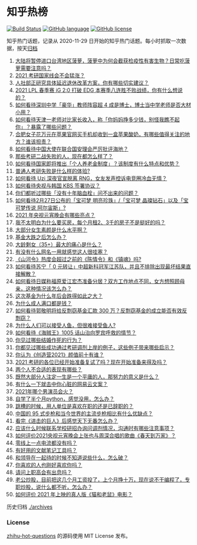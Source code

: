 # 知乎热榜
[![Build Status](https://github.com/ToWeLong/zhihu-hot-questions/workflows/CI/badge.svg)](https://github.com/ToWeLong/zhihu-hot-questions/actions)
[![GitHub language](https://img.shields.io/badge/language-golang-orange.svg)](https://golang.org/)
[![GitHub license](https://img.shields.io/github/license/ToWeLong/zhihu-hot-questions)](https://github.com/ToWeLong/zhihu-hot-questions/blob/main/LICENSE)

知乎热门话题，记录从 2020-11-29 日开始的知乎热门话题。每小时抓取一次数据，按天[归档](./archives)

<!-- BEGIN -->

1. [大陆将暂停进口台湾地区菠萝，菠萝中为何会截获检疫性有害生物？日常吃菠萝需要注意吗？](https://www.zhihu.com/question/446510247)
1. [2021 考研国家线会不会猛涨？](https://www.zhihu.com/question/438107823)
1. [人社部正研究具体延迟退休改革方案，你有哪些切实建议？](https://www.zhihu.com/question/446507945)
1. [2021 LPL 春季赛 iG 2:0 打破 EDG 本赛季八连胜不败战绩，你有什么想说的？](https://www.zhihu.com/question/446544831)
1. [如何看待深圳中学「豪华」教师阵容超 4 成是博士，博士当中学老师是否大材小用？](https://www.zhihu.com/question/446302299)
1. [如何看待天津一老师对比家长收入，称「你妈妈挣多少钱，别怪我瞧不起你」？暴露了哪些问题？](https://www.zhihu.com/question/446474178)
1. [合肥女子花万元在苹果官网买手机却收到一盒苹果酸奶，有哪些值得关注的地方？谁该担责？](https://www.zhihu.com/question/446439952)
1. [如何看待中国大使在联合国安理会严厉批评海地？](https://www.zhihu.com/question/446554731)
1. [那些考研二战失败的人，现在都怎么样了？](https://www.zhihu.com/question/349516833)
1. [如何看待国家即将推出「个人养老金制度」？该制度有什么特点和优势？](https://www.zhihu.com/question/446531212)
1. [普通人考研失败是什么样的体验?](https://www.zhihu.com/question/446425502)
1. [如何看待 Uzi 深夜官宣脱离 RNG，女友发声控诉电竞圈冷血无情？](https://www.zhihu.com/question/445889617)
1. [如何看待央视与韩国 KBS 签署协议？](https://www.zhihu.com/question/445850066)
1. [你们都听过哪些「没有十年脑血栓」问不出来的问题？](https://www.zhihu.com/question/429719611)
1. [如何看待2月27日公布的「宝可梦 明亮珍珠」/「宝可梦 晶璨钻石」以及「宝可梦传说 阿尔宙斯」?](https://www.zhihu.com/question/446589783)
1. [2021 年央视元宵晚会有哪些亮点？](https://www.zhihu.com/question/446545398)
1. [我不太明白为什么要买房，每个月租2、3千的房子不是挺好的吗？](https://www.zhihu.com/question/437461534)
1. [大部分女生素颜是什么水平啊？](https://www.zhihu.com/question/397929197)
1. [基金大跌之后怎么办？](https://www.zhihu.com/question/442441348)
1. [大龄剩女（35+）最大的痛心是什么？](https://www.zhihu.com/question/440901341)
1. [有没有什么网名一用就感觉这人很哇塞？](https://www.zhihu.com/question/446019130)
1. [《山河令》热度会超过之前的《陈情令》和《镇魂》吗?](https://www.zhihu.com/question/446176210)
1. [如何看待苏宁「 0 元转让」中超新科冠军江苏队，并且不排除出现最坏结果直接解散？](https://www.zhihu.com/question/446003322)
1. [如何看待日媒称福原爱江宏杰准备分居？双方工作地点不同，女方想照顾母亲，这种情况该怎么办？](https://www.zhihu.com/question/446442034)
1. [这次基金为什么年后会跌得如此之大？](https://www.zhihu.com/question/446018782)
1. [为什么成人满口都是钱？](https://www.zhihu.com/question/445698162)
1. [如何看待郭敬明将给反剽窃基金汇款 300 万？反剽窃基金的成立能否有效反剽窃？](https://www.zhihu.com/question/446496642)
1. [为什么人们可以接受人鱼，但很难接受鱼人?](https://www.zhihu.com/question/441042938)
1. [如何看待《海贼王》1005 话山治向罗宾呼救的情节？](https://www.zhihu.com/question/446060852)
1. [你见过哪些结婚作死的行为？](https://www.zhihu.com/question/268605958)
1. [你都见过哪些成功通过考研调剂上岸的例子，这些例子带来哪些启示？](https://www.zhihu.com/question/396460400)
1. [你认为《创造营2021》颜值前十有谁？](https://www.zhihu.com/question/446135927)
1. [2021 考研的各位已经开始准备复试了吗？现在开始准备来得及吗？](https://www.zhihu.com/question/439390823)
1. [两个人不合适的表现有哪些？](https://www.zhihu.com/question/443997202)
1. [既然大部分人注定一生是一个平庸的人，那努力的意义是什么？](https://www.zhihu.com/question/442040593)
1. [有什么一下就击中你心脏的网易云文案？](https://www.zhihu.com/question/435528975)
1. [2021年哪个男演员会火？](https://www.zhihu.com/question/430869182)
1. [自学了半个月python，感觉没用，怎么办？](https://www.zhihu.com/question/381078052)
1. [跳槽的时候，用人单位是喜欢在职的还是已辞职的？](https://www.zhihu.com/question/331939319)
1. [中国的 95 式步枪和当今世界的主流步枪相比有什么优缺点？](https://www.zhihu.com/question/48900033)
1. [看完《进击的巨人》后感觉天下无番怎么办？](https://www.zhihu.com/question/440877082)
1. [应该什么时候联系学校研招办询问调剂情况，沟通时有哪些注意事项？](https://www.zhihu.com/question/365244727)
1. [如何评价2021央视元宵晚会上张也与周深合唱的歌曲《春天到万家》？](https://www.zhihu.com/question/446557304)
1. [零线上一点电流都没有吗？](https://www.zhihu.com/question/443335866)
1. [有好用的文献笔记工具吗？](https://www.zhihu.com/question/21151769)
1. [和领导在一起待的时候不知道说些什么，怎么破？](https://www.zhihu.com/question/386473475)
1. [你喜欢的人也刚好喜欢你吗？](https://www.zhihu.com/question/445812073)
1. [请问上职高会有出息吗？](https://www.zhihu.com/question/445298743)
1. [老公炒股，目前把这几个月工资投了，上个月挣十万，现在说不干编程了，专职炒股，说什么都不听，怎么办？](https://www.zhihu.com/question/419329722)
1. [如何评价 2021 年上映的真人版《猫和老鼠》电影？](https://www.zhihu.com/question/445754580)

<!-- END -->

历史归档 [./archives](./archives)


### License
[zhihu-hot-questions](https://github.com/towelong/zhihu-hot-questions) 的源码使用 MIT License 发布。